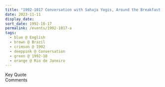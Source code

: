 ```yaml
---
title: "1992-1017 Conversation with Sahaja Yogis, Around the Breakfast before Departure, Room Facing the Sea, Apartment, Tall Building, Rio de Janeiro, Brazil"
date: 2023-11-11
display_date: 
sort_date: 1992-10-17
permalink: /events/1992-1017-a
tags:
  - blue @ English
  - brown @ Brazil
  - crimson @ 1992
  - deeppink @ Conversation
  - green @ 1992-10
  - orange @ Rio de Janeiro
---
```


<wave-list>
  <list-title color="green" width="75">Key Quote</list-title>
  <list-item color="BlanchedAlmond"  width="200"></list-item>
  <list-item color="Lavender"></list-item>
  <list-item color="BlanchedAlmond"></list-item>
</wave-list>

<br>

<wave-list>
  <list-title color="green" width="75">Comments</list-title>
  <list-item color="BlanchedAlmond"  width="200"></list-item>
  <list-item color="Lavender"></list-item>
  <list-item color="BlanchedAlmond"></list-item>
</wave-list>